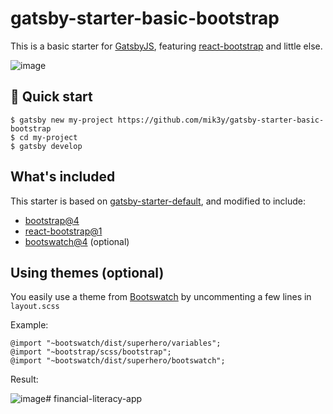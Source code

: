 # gatsby-starter-basic-bootstrap

This is a basic starter for [GatsbyJS](https://www.gatsbyjs.org/), featuring [react-bootstrap](https://react-bootstrap.github.io/) and little else.

![image](https://user-images.githubusercontent.com/390829/78502561-ba3dc500-772f-11ea-9cf7-6c71421883fc.png)

## 🚀 Quick start

```
$ gatsby new my-project https://github.com/mik3y/gatsby-starter-basic-bootstrap
$ cd my-project
$ gatsby develop
```

## What's included

This starter is based on [gatsby-starter-default](https://github.com/gatsbyjs/gatsby-starter-default), and modified to include:

* [bootstrap@4](https://www.npmjs.com/package/bootstrap)
* [react-bootstrap@1](https://www.npmjs.com/package/bootstrap)
* [bootswatch@4](https://www.npmjs.com/package/bootswatch) (optional)

## Using themes (optional)

You easily use a theme from [Bootswatch](https://www.bootswatch.com) by uncommenting a few lines in `layout.scss`

Example:

```
@import "~bootswatch/dist/superhero/variables";
@import "~bootstrap/scss/bootstrap";
@import "~bootswatch/dist/superhero/bootswatch";
```

Result:

![image](https://user-images.githubusercontent.com/390829/78502699-5c5dad00-7730-11ea-82f1-d19e6f86b9fc.png)# financial-literacy-app
